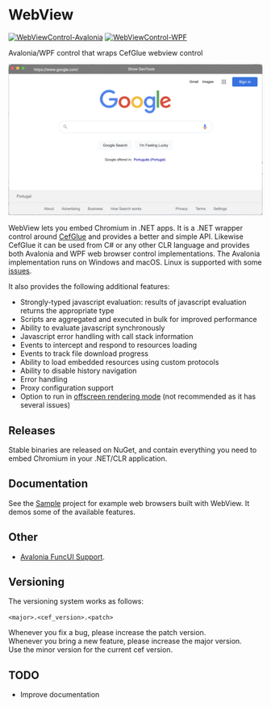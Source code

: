 # WebView
[![WebViewControl-Avalonia](https://img.shields.io/nuget/v/WebViewControl-Avalonia.svg?style=flat&label=WebView-Avalonia)](https://www.nuget.org/packages/WebViewControl-Avalonia/)
[![WebViewControl-WPF](https://img.shields.io/nuget/v/WebViewControl-WPF.svg?style=flat&label=WebView-WPF)](https://www.nuget.org/packages/WebViewControl-WPF/)

Avalonia/WPF control that wraps CefGlue webview control

![Screenshot](./SampleWebView.Avalonia/screenshot.png)

WebView lets you embed Chromium in .NET apps. It is a .NET wrapper control around [CefGlue](https://github.com/OutSystems/CefGlue) and provides a better and simple API. Likewise CefGlue it can be used from C# or any other CLR language and provides both Avalonia and WPF web browser control implementations. The Avalonia implementation runs on Windows and macOS. Linux is supported with some [issues](https://github.com/OutSystems/CefGlue/blob/main/LINUX.md).

It also provides the following additional features:
- Strongly-typed javascript evaluation: results of javascript evaluation returns the appropriate type
- Scripts are aggregated and executed in bulk for improved performance
- Ability to evaluate javascript synchronously
- Javascript error handling with call stack information
- Events to intercept and respond to resources loading
- Events to track file download progress
- Ability to load embedded resources using custom protocols
- Ability to disable history navigation
- Error handling
- Proxy configuration support
- Option to run in [offscreen rendering mode](https://bitbucket.org/chromiumembedded/cef/wiki/GeneralUsage#markdown-header-off-screen-rendering) (not recommended as it has several issues)

## Releases
Stable binaries are released on NuGet, and contain everything you need to embed Chromium in your .NET/CLR application.

## Documentation
See the [Sample](SampleWebView.Avalonia) project for example web browsers built with WebView. It demos some of the available features.

## Other
- [Avalonia FuncUI Support](https://github.com/WhiteBlackGoose/MoreFuncUI#morefuncuiwebview). 

## Versioning
The versioning system works as follows:

`<major>.<cef_version>.<patch>`

Whenever you fix a bug, please increase the patch version. \
Whenever you bring a new feature, please increase the major version. \
Use the minor version for the current cef version.

## TODO
- Improve documentation

